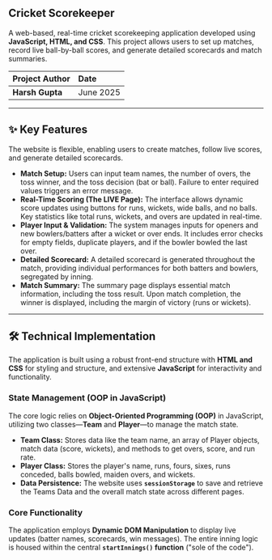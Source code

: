 ## Cricket Scorekeeper

A web-based, real-time cricket scorekeeping application developed using **JavaScript, HTML, and CSS**. This project allows users to set up matches, record live ball-by-ball scores, and generate detailed scorecards and match summaries.

| Project Author | Date |
| :--- | :--- |
| **Harsh Gupta**  | June 2025  |

---

## ✨ Key Features

The website is flexible, enabling users to create matches, follow live scores, and generate detailed scorecards.

* **Match Setup:** Users can input team names, the number of overs, the toss winner, and the toss decision (bat or ball). Failure to enter required values triggers an error message.
* **Real-Time Scoring (The LIVE Page):** The interface allows dynamic score updates using buttons for runs, wickets, wide balls, and no balls. Key statistics like total runs, wickets, and overs are updated in real-time.
* **Player Input & Validation:** The system manages inputs for openers and new bowlers/batters after a wicket or over ends. It includes error checks for empty fields, duplicate players, and if the bowler bowled the last over.
* **Detailed Scorecard:** A detailed scorecard is generated throughout the match, providing individual performances for both batters and bowlers, segregated by inning.
* **Match Summary:** The summary page displays essential match information, including the toss result. Upon match completion, the winner is displayed, including the margin of victory (runs or wickets).

---

## 🛠️ Technical Implementation

The application is built using a robust front-end structure with **HTML and CSS** for styling and structure, and extensive **JavaScript** for interactivity and functionality.

### State Management (OOP in JavaScript)

The core logic relies on **Object-Oriented Programming (OOP)** in JavaScript, utilizing two classes—**Team** and **Player**—to manage the match state.

* **Team Class:** Stores data like the team name, an array of Player objects, match data (score, wickets), and methods to get overs, score, and run rate.
* **Player Class:** Stores the player's name, runs, fours, sixes, runs conceded, balls bowled, maiden overs, and wickets.
* **Data Persistence:** The website uses **`sessionStorage`** to save and retrieve the Teams Data and the overall match state across different pages.

### Core Functionality

The application employs **Dynamic DOM Manipulation** to display live updates (batter names, scorecards, win messages). The entire inning logic is housed within the central **`startInnings()` function** ("sole of the code").


